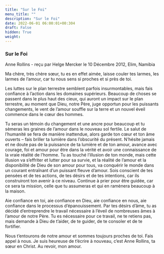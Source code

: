 ```yaml
---
title: "Sur le Foi"
menu_title: ""
description: "Sur le Foi"
date: 2022-06-01 06:00:01+00:304
draft: False
hidden: True
weight:
---
```

### Sur le Foi

Anne Rollins - reçu par Helge Mercker le 10 Décembre 2012, Elim, Namibia


Ma chère, très chère sœur, tu es en effet aimée, laisse couler tes larmes, les larmes de l’amour, car tu nous sens si proches et si près de toi.

Les luttes sur le plan terrestre semblent parfois insurmontables, mais fais confiance à l’action dans les domaines supérieurs. Beaucoup de choses se passent dans le plus haut des cieux, qui auront un impact sur le plan terrestre, au moment que Dieu, notre Père, juge opportun pour les puissants changements, le vent de l’amour souffle sur la terre et un nouvel éveil commence dans le cœur des hommes.

Tu seras un témoin du changement et une ancre pour beaucoup et tu sèmeras les graines de l’amour dans le nouveau sol fertile. Le salut de l’humanité se fera de manière inattendue, alors garde ton cœur et ton âme ouverts – fais briller ta lumière dans l’obscurité du présent. N’hésite jamais et ne doute pas de la puissance de ta lumière et de ton amour, avance avec courage, foi et amour pour être dans la vérité et avoir une connaissance de la vraie réalité de l’homme. Tu as touché l’illusion de ton monde, mais cette illusion va s’effriter et lutter pour sa survie, et la réalité de l’amour et la disponibilité de Dieu de son amour pour tous, va conquérir le monde dans un courant entraînant d’un puissant fleuve d’amour. Sois conscient de tes pensées et de tes actions, de tes désirs et de tes intentions, car ils construiront ton avenir à ce niveau. Continue à prier pour être guidée, car ce sera ta mission, celle que tu assumeras et qui en ramènera beaucoup à la maison.

Aie confiance en toi, aie confiance en Dieu, aie confiance en nous, aie confiance dans le processus d’épanouissement. Par tes désirs d’âme, tu as décidé d’entreprendre le travail nécessaire à l’éveil de nombreuses âmes à l’amour de notre Père. Tu es nécessaire pour ce travail, ne te retiens pas, mais demande à Dieu de t’aider, de te guider, de te consoler et de te fortifier.

Nous t’entourons de notre amour et sommes toujours proches de toi. Fais appel à nous. Je suis heureuse de t’écrire à nouveau, c’est Anne Rollins, ta sœur en Christ. Au revoir, mon amour.



